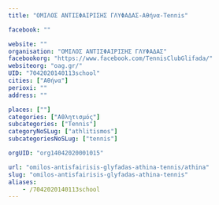 ```yaml
---
title: "ΟΜΙΛΟΣ ΑΝΤΙΣΦΑΙΡΙΣΗΣ ΓΛΥΦΑΔΑΣ-Αθήνα-Tennis"

facebook: ""

website: ""
organisation: "ΟΜΙΛΟΣ ΑΝΤΙΣΦΑΙΡΙΣΗΣ ΓΛΥΦΑΔΑΣ"
facebookorg: "https://www.facebook.com/TennisClubGlifada/"
websiteorg: "oag.gr/"
UID: "7042020140113school"
cities: ["Αθήνα"]
perioxi: ""
address: ""

places: [""]
categories: ["Αθλητισμός"]
subcategories: ["Tennis"]
categoryNoSLug: ["athlitismos"]
subcategoriesNoSLug: ["tennis"]

orgUID: "org14042020001015"

url: "omilos-antisfairisis-glyfadas-athina-tennis/athina"
slug: "omilos-antisfairisis-glyfadas-athina-tennis"
aliases:
    - /7042020140113school
---
```





